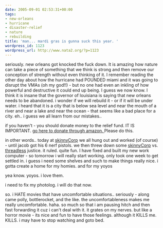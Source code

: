```yaml
---
date: 2005-09-01 02:53:31+00:00
tags:
- new-orleans
- hurricane
- disaster-relief
- nature
- rebuilding
title: 'man... mardi gras is gunna suck this year. '
wordpress_id: 1123
wordpress_url: http://www.nata2.org/?p=1123
---
```


seriously. new orleans got knocked the fuck down. It is amazing how nature can take a piece of something that we think is strong and then remove our conception of strength without even thinking of it. I remember reading the other day about how the hurricane had POUNDED miami and it was going to disrupt the VMAs (oh my god!!) - but no one had even an inkling of how powerful and destructive it could end up being.  I guess we now know. I think it is insane that the governor of louisiana is saying that new orleans needs to be abandoned. i wonder if we will rebuild it - or if it will be under water. i heard that it is a city that is below sea level and near the mouth of a river and near a lake and near the ocean - that seems like a bad place for a city.  eh.. i guess we all learn from our mistakes.. 

if you haven't - you should donate money to the relief fund. IT IS IMPORTANT.  <a href="http://www.amazon.com/gp/philanthropy/red-cross.html/002-7291545-6512808">go here to donate through amazon. </a> Please do this. 

in other words.. today at <a href="http://skinnycorp.com">skinnyCorp</a> we all hung out and worked (of course) - until jacob got his 6 nerf pistols. we then threw down some <a href="http://skinnycorp.com">skinnyCorp</a> vs. <a href="http://threadless.com">threadless</a> justice. it ruled. quite fun. I have fixed and built my new work computer - so tomorrow i will really start working. only took one week to get settled in. i guess i need some shelves and such to make things really nice. i gotta create a home for my homies.  and for my yoyos

yea know. yoyos. i love them.

i need to fix my photolog. i will do that now. 

so. i HATE movies that have uncomfortable situations.. seriously - along came polly, bottlerocket, and the like. the uncomfortableness makes me really uncomfortable. haha. so much so that i am pausing hitch and then fast forwarding it cuz i can't deal with it. it grates on my nerves. but like a horror movie - its nice and fun to have those feelings. although it KILLS me. KILLS. i may have to stop watching and goto bed.